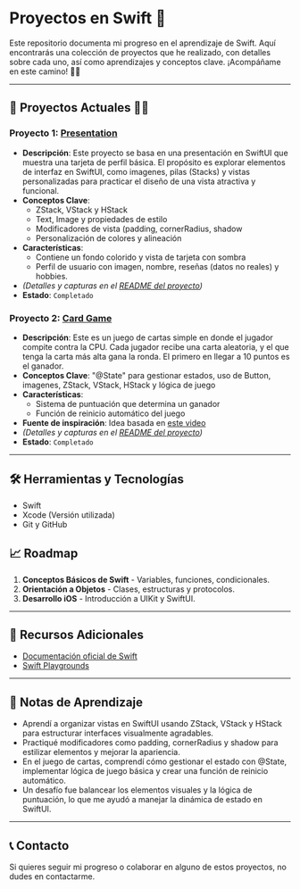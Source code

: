 # Proyectos en Swift 🚀

Este repositorio documenta mi progreso en el aprendizaje de Swift. Aquí encontrarás una colección de proyectos que he realizado, con detalles sobre cada uno, así como aprendizajes y conceptos clave. ¡Acompáñame en este camino! 🙋‍♂️

---

## 📂 Proyectos Actuales 👨‍💻

### Proyecto 1: [Presentation](https://github.com/Santi1503/Swift-projects/tree/main/Presentation)
- **Descripción**: Este proyecto se basa en una presentación en SwiftUI que muestra una tarjeta de perfil básica. El propósito es explorar elementos de interfaz en SwiftUI, como imagenes, pilas (Stacks) y vistas personalizadas para practicar el diseño de una vista atractiva y funcional.
- **Conceptos Clave**:
    * ZStack, VStack y HStack
    * Text, Image y propiedades de estilo
    * Modificadores de vista (padding, cornerRadius, shadow
    * Personalización de colores y alineación
- **Características**:
  - Contiene un fondo colorido y vista de tarjeta con sombra
  - Perfil de usuario con imagen, nombre, reseñas (datos no reales) y hobbies.
- *(Detalles y capturas en el [README del proyecto](https://github.com/Santi1503/Swift-projects/tree/main/Presentation/README.md))*
- **Estado**: `Completado`

### Proyecto 2: [Card Game](https://github.com/Santi1503/Swift-projects/tree/main/Card%20Game)
- **Descripción**: Este es un juego de cartas simple en donde el jugador compite contra la CPU. Cada jugador recibe una carta aleatoria, y el que tenga la carta más alta gana la ronda. El primero en llegar a 10 puntos es el ganador.
- **Conceptos Clave**: "@State" para gestionar estados, uso de Button, imagenes, ZStack, VStack, HStack y lógica de juego
- **Características**:
  - Sistema de puntuación que determina un ganador
  - Función de reinicio automático del juego
- **Fuente de inspiración**: Idea basada en [este video](https://www.youtube.com/watch?v=K0t-RCSlasE&t=9718s)
- *(Detalles y capturas en el [README del proyecto](https://github.com/Santi1503/Swift-projects/tree/main/Card%20Game/README.md))*
- **Estado**: `Completado`

---

## 🛠️ Herramientas y Tecnologías
- Swift
- Xcode (Versión utilizada)
- Git y GitHub

## 📈 Roadmap
1. **Conceptos Básicos de Swift** - Variables, funciones, condicionales.
2. **Orientación a Objetos** - Clases, estructuras y protocolos.
3. **Desarrollo iOS** - Introducción a UIKit y SwiftUI.

---

## 🔗 Recursos Adicionales
- [Documentación oficial de Swift](https://developer.apple.com/swift/)
- [Swift Playgrounds](https://developer.apple.com/swift-playgrounds/)

---

## 📝 Notas de Aprendizaje
- Aprendí a organizar vistas en SwiftUI usando ZStack, VStack y HStack para estructurar interfaces visualmente agradables.
- Practiqué modificadores como padding, cornerRadius y shadow para estilizar elementos y mejorar la apariencia.
- En el juego de cartas, comprendí cómo gestionar el estado con @State, implementar lógica de juego básica y crear una función de reinicio automático.
- Un desafío fue balancear los elementos visuales y la lógica de puntuación, lo que me ayudó a manejar la dinámica de estado en SwiftUI.

--- 

## 📞 Contacto 
Si quieres seguir mi progreso o colaborar en alguno de estos proyectos, no dudes en contactarme.
